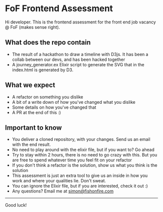 # FoF Frontend Assessment
Hi developer. This is the frontend assessment for the front end job vacancy @ FoF (makes sense right).

## What does the repo contain
- The result of a hackathon to draw a timeline with D3js. It has been a collab between our devs, and has been hacked together
- A journey_generator.ex Elixir script to generate the SVG that in the index.html is generated by D3.

## What we expect
- A refactor on something you dislike
- A bit of a write down of how you've changed what you dislike
- Some details on how you've changed that
- A PR at the end of this :)

## Important to know
- You deliver a cloned repository, with your changes. Send us an email with the end result.
- No need to play around with the elixir file, but if you want to? Go ahead
- Try to stay within 2 hours, there is no need to go crazy with this. But you are free to spend whatever time you feel fit on your refactor
- If you don't think a refactor is the solution, show us what you think is the solution
- This assessment is just an extra tool to give us an inside in how you work and where your qualities lie. Don't sweat.
- You can ignore the Elixir file, but if you are interested, check it out :)
- Any questions? Email me at simon@fishonfire.com

---
Good luck!
